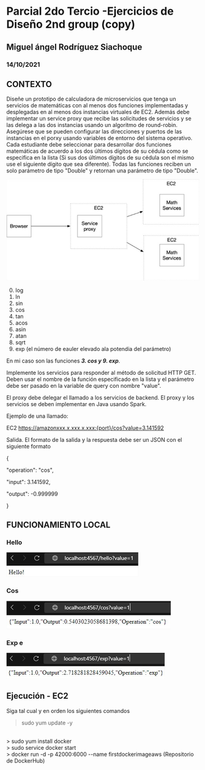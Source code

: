# Parcial 2do Tercio -Ejercicios de Diseño 2nd group (copy)
## Miguel ángel Rodríguez Siachoque
### 14/10/2021

## CONTEXTO
Diseñe un prototipo de calculadora de microservicios que tenga un servicios de matemáticas con al menos dos funciones implementadas y desplegadas en al menos dos instancias virtuales de EC2. Además debe implementar un service proxy que recibe las solicitudes de servicios y se las delega a las dos instancias usando un algoritmo de round-robin. Asegúrese que se pueden configurar las direcciones y puertos de las instancias en el porxy usando variables de entorno del sistema operativo. Cada estudiante debe seleccionar para desarrollar dos funciones matemáticas de acuerdo a los dos últimos dígitos de su cédula como se especifica en la lista (Si sus dos últimos dígitos de su cédula son el mismo use el siguiente dígito que sea diferente). Todas las funciones reciben un solo parámetro de tipo "Double" y retornan una parámetro de tipo "Double".

![Imagen](Images/Image0.jpg)<br>

0. log
1. ln
2. sin
3. cos
4. tan
5. acos
6. asin
7. atan
8. sqrt
9. exp (el número de eauler elevado ala potendia del parámetro)

En mi caso son las funciones ___3. cos y 9. exp___.

Implemente los servicios para responder al método de solicitud HTTP GET. Deben usar el nombre de la función especificado en la lista y el parámetro debe ser pasado en la variable de query con nombre "value".

El proxy debe delegar el llamado a los servicios de backend. El proxy y los servicios se deben implementar en Java usando Spark.


Ejemplo de una llamado:

EC2
https://amazonxxx.x.xxx.x.xxx:{port}/cos?value=3.141592

Salida. El formato de la salida y la respuesta debe ser un JSON con el siguiente formato

{

 "operation": "cos",

 "input":  3.141592,

 "output":  -0.999999

}

## FUNCIONAMIENTO LOCAL
### Hello
![Imagen](Images/Image1.jpg)<br>
### Cos
![Imagen](Images/Image2.jpg)<br>
### Exp e 
![Imagen](Images/Image3.jpg)<br>

## Ejecución - EC2 
Siga tal cual y en orden los siguientes comandos
> sudo yum update -y
<br>
> sudo yum install docker
<br>
> sudo service docker start
<br>
> docker run -d -p 42000:6000 --name firstdockerimageaws (Repositorio de DockerHub)
<br>
